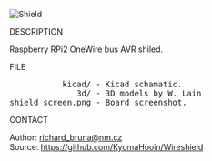 ![Shield](https://github.com/KyomaHooin/Wireshield/raw/master/frontend/shield_screen.png "screenshot")

DESCRIPTION

Raspberry RPi2 OneWire bus AVR shiled.

FILE
<pre>
           kicad/ - Kicad schamatic.
              3d/ - 3D models by W. Lain   
shield_screen.png - Board screenshot.
</pre>
CONTACT

Author: richard_bruna@nm.cz<br>
Source: https://github.com/KyomaHooin/Wireshield

